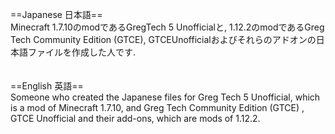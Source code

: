 ==Japanese 日本語==</br>
Minecraft 1.7.10のmodであるGregTech 5 Unofficialと, 1.12.2のmodであるGreg Tech Community Edition (GTCE), GTCEUnofficialおよびそれらのアドオンの日本語ファイルを作成した人です. </br>
</br>
</br>
==English 英語==</br>
Someone who created the Japanese files for Greg Tech 5 Unofficial, which is a mod of Minecraft 1.7.10, and Greg Tech Community Edition (GTCE) , GTCE Unofficial and their add-ons, which are mods of 1.12.2.</br> 
